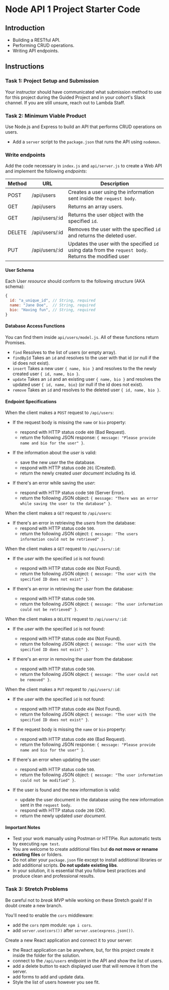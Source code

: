 # Node API 1 Project Starter Code

## Introduction

- Building a RESTful API.
- Performing CRUD operations.
- Writing API endpoints.

## Instructions

### Task 1: Project Setup and Submission

Your instructor should have communicated what submission method to use for this project during the Guided Project and in your cohort's Slack channel. If you are still unsure, reach out to Lambda Staff.

### Task 2: Minimum Viable Product

Use Node.js and Express to build an API that performs CRUD operations on users.

- Add a `server` script to the `package.json` that runs the API using `nodemon`.

### Write endpoints

Add the code necessary in `index.js` and `api/server.js` to create a Web API and implement the following _endpoints_:

| Method | URL            | Description                                                                                            |
| ------ | -------------- | ------------------------------------------------------------------------------------------------------ |
| POST   | /api/users     | Creates a user using the information sent inside the `request body`.                                   |
| GET    | /api/users     | Returns an array users.                                                                                |
| GET    | /api/users/:id | Returns the user object with the specified `id`.                                                       |
| DELETE | /api/users/:id | Removes the user with the specified `id` and returns the deleted user.                                 |
| PUT    | /api/users/:id | Updates the user with the specified `id` using data from the `request body`. Returns the modified user |

#### User Schema

Each User _resource_ should conform to the following structure (AKA schema):

```js
{
  id: "a_unique_id", // String, required
  name: "Jane Doe",  // String, required
  bio: "Having fun", // String, required
}
```

#### Database Access Functions

You can find them inside `api/users/model.js`. All of these functions return Promises.

- `find` Resolves to the list of users (or empty array).
- `findById` Takes an `id` and resolves to the user with that id (or null if the id does not exist).
- `insert` Takes a new user `{ name, bio }` and resolves to the the newly created user `{ id, name, bio }`.
- `update` Takes an `id` and an existing user `{ name, bio }` and resolves the updated user `{ id, name, bio}` (or null if the id does not exist).
- `remove` Takes an `id` and resolves to the deleted user `{ id, name, bio }`.

#### Endpoint Specifications

When the client makes a `POST` request to `/api/users`:

- If the request body is missing the `name` or `bio` property:

  - respond with HTTP status code `400` (Bad Request).
  - return the following JSON response: `{ message: "Please provide name and bio for the user" }`.

- If the information about the _user_ is valid:

  - save the new _user_ the the database.
  - respond with HTTP status code `201` (Created).
  - return the newly created _user document_ including its id.

- If there's an error while saving the _user_:
  - respond with HTTP status code `500` (Server Error).
  - return the following JSON object: `{ message: "There was an error while saving the user to the database" }`.

When the client makes a `GET` request to `/api/users`:

- If there's an error in retrieving the _users_ from the database:
  - respond with HTTP status code `500`.
  - return the following JSON object: `{ message: "The users information could not be retrieved" }`.

When the client makes a `GET` request to `/api/users/:id`:

- If the _user_ with the specified `id` is not found:

  - respond with HTTP status code `404` (Not Found).
  - return the following JSON object: `{ message: "The user with the specified ID does not exist" }`.

- If there's an error in retrieving the _user_ from the database:
  - respond with HTTP status code `500`.
  - return the following JSON object: `{ message: "The user information could not be retrieved" }`.

When the client makes a `DELETE` request to `/api/users/:id`:

- If the _user_ with the specified `id` is not found:

  - respond with HTTP status code `404` (Not Found).
  - return the following JSON object: `{ message: "The user with the specified ID does not exist" }`.

- If there's an error in removing the _user_ from the database:
  - respond with HTTP status code `500`.
  - return the following JSON object: `{ message: "The user could not be removed" }`.

When the client makes a `PUT` request to `/api/users/:id`:

- If the _user_ with the specified `id` is not found:

  - respond with HTTP status code `404` (Not Found).
  - return the following JSON object: `{ message: "The user with the specified ID does not exist" }`.

- If the request body is missing the `name` or `bio` property:

  - respond with HTTP status code `400` (Bad Request).
  - return the following JSON response: `{ message: "Please provide name and bio for the user" }`.

- If there's an error when updating the _user_:

  - respond with HTTP status code `500`.
  - return the following JSON object: `{ message: "The user information could not be modified" }`.

- If the user is found and the new information is valid:

  - update the user document in the database using the new information sent in the `request body`.
  - respond with HTTP status code `200` (OK).
  - return the newly updated _user document_.

#### Important Notes

- Test your work manually using Postman or HTTPie. Run automatic tests by executing `npm test`.
- You are welcome to create additional files but **do not move or rename existing files** or folders.
- Do not alter your `package.json` file except to install additional libraries or add additional scripts. **Do not update existing libs**.
- In your solution, it is essential that you follow best practices and produce clean and professional results.

### Task 3: Stretch Problems

Be careful not to _break MVP_ while working on these Stretch goals! If in doubt create a new branch.

You'll need to enable the `cors` middleware:

- add the `cors` npm module: `npm i cors`.
- add `server.use(cors())` after `server.use(express.json())`.

Create a new React application and connect it to your server:

- the React application can be anywhere, but, for this project create it inside the folder for the solution.
- connect to the `/api/users` endpoint in the API and show the list of users.
- add a delete button to each displayed user that will remove it from the server.
- add forms to add and update data.
- Style the list of users however you see fit.
